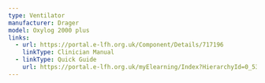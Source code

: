 ```yaml
---
type: Ventilator
manufacturer: Drager
model: Oxylog 2000 plus
links:
  - url: https://portal.e-lfh.org.uk/Component/Details/717196
    linkType: Clinician Manual
  - linkType: Quick Guide
    url: https://portal.e-lfh.org.uk/myElearning/Index?HierarchyId=0_53330&programmeId=53330
---
```

